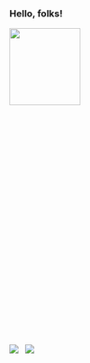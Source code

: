 ### Hello, folks! 

<div style="width:100%;height:0;padding-bottom:108%;position:relative;">
  <img src="https://giphy.com/embed/PhE9yZiXP0tGgK3vcP" width="50%" height="50%" style="position:absolute" frameBorder="0" class="giphy-embed" allowFullScreen/>
</div>
<p>
  <a href="https://giphy.com/stickers/transparent-usagi-kanahei-PhE9yZiXP0tGgK3vcP"></a>
</p>

![](https://visitor-badge.glitch.me/badge?page_id=aishwarya020.aishwarya020) &nbsp; ![](https://komarev.com/ghpvc/?username=aishwarya020&color=purple)


<!--
**Aishwarya020/aishwarya020** is a ✨ _special_ ✨ repository because its `README.md` (this file) appears on your GitHub profile.

Here are some ideas to get you started:

- 🔭 I’m currently working on OnedataShare and a Maternity App
- 🌱 I’m currently learning AWS S3, ReactJS
- 👯 I’m looking to collaborate on Web Developments
- 🤔 I’m looking for help with ...
- 💬 Ask me about well, Depends on what you want to learn about
- 📫 How to reach me: LinkedIn please!
- 😄 Pronouns: ...
- ⚡ Fun fact: 🤔🙄
-->
